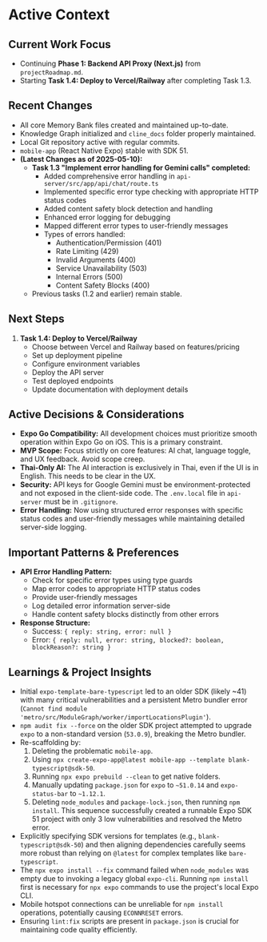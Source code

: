 # Active Context

## Current Work Focus
- Continuing **Phase 1: Backend API Proxy (Next.js)** from `projectRoadmap.md`.
- Starting **Task 1.4: Deploy to Vercel/Railway** after completing Task 1.3.

## Recent Changes
- All core Memory Bank files created and maintained up-to-date.
- Knowledge Graph initialized and `cline_docs` folder properly maintained.
- Local Git repository active with regular commits.
- `mobile-app` (React Native Expo) stable with SDK 51.
- **(Latest Changes as of 2025-05-10):**
    - **Task 1.3 "Implement error handling for Gemini calls" completed:**
        - Added comprehensive error handling in `api-server/src/app/api/chat/route.ts`
        - Implemented specific error type checking with appropriate HTTP status codes
        - Added content safety block detection and handling
        - Enhanced error logging for debugging
        - Mapped different error types to user-friendly messages
        - Types of errors handled:
            - Authentication/Permission (401)
            - Rate Limiting (429)
            - Invalid Arguments (400)
            - Service Unavailability (503)
            - Internal Errors (500)
            - Content Safety Blocks (400)
    - Previous tasks (1.2 and earlier) remain stable.

## Next Steps
1.  **Task 1.4: Deploy to Vercel/Railway**
    * Choose between Vercel and Railway based on features/pricing
    * Set up deployment pipeline
    * Configure environment variables
    * Deploy the API server
    * Test deployed endpoints
    * Update documentation with deployment details

## Active Decisions & Considerations
- **Expo Go Compatibility:** All development choices must prioritize smooth operation within Expo Go on iOS. This is a primary constraint.
- **MVP Scope:** Focus strictly on core features: AI chat, language toggle, and UX feedback. Avoid scope creep.
- **Thai-Only AI:** The AI interaction is exclusively in Thai, even if the UI is in English. This needs to be clear in the UX.
- **Security:** API keys for Google Gemini must be environment-protected and not exposed in the client-side code. The `.env.local` file in `api-server` must be in `.gitignore`.
- **Error Handling:** Now using structured error responses with specific status codes and user-friendly messages while maintaining detailed server-side logging.

## Important Patterns & Preferences
- **API Error Handling Pattern:** 
    - Check for specific error types using type guards
    - Map error codes to appropriate HTTP status codes
    - Provide user-friendly messages
    - Log detailed error information server-side
    - Handle content safety blocks distinctly from other errors
- **Response Structure:**
    - Success: `{ reply: string, error: null }`
    - Error: `{ reply: null, error: string, blocked?: boolean, blockReason?: string }`

## Learnings & Project Insights
- Initial `expo-template-bare-typescript` led to an older SDK (likely ~41) with many critical vulnerabilities and a persistent Metro bundler error (`Cannot find module 'metro/src/ModuleGraph/worker/importLocationsPlugin'`).
- `npm audit fix --force` on the older SDK project attempted to upgrade `expo` to a non-standard version (`53.0.9`), breaking the Metro bundler.
- Re-scaffolding by:
    1. Deleting the problematic `mobile-app`.
    2. Using `npx create-expo-app@latest mobile-app --template blank-typescript@sdk-50`.
    3. Running `npx expo prebuild --clean` to get native folders.
    4. Manually updating `package.json` for `expo` to `~51.0.14` and `expo-status-bar` to `~1.12.1`.
    5. Deleting `node_modules` and `package-lock.json`, then running `npm install`.
    This sequence successfully created a runnable Expo SDK 51 project with only 3 low vulnerabilities and resolved the Metro error.
- Explicitly specifying SDK versions for templates (e.g., `blank-typescript@sdk-50`) and then aligning dependencies carefully seems more robust than relying on `@latest` for complex templates like `bare-typescript`.
- The `npx expo install --fix` command failed when `node_modules` was empty due to invoking a legacy global `expo-cli`. Running `npm install` first is necessary for `npx expo` commands to use the project's local Expo CLI.
- Mobile hotspot connections can be unreliable for `npm install` operations, potentially causing `ECONNRESET` errors.
- Ensuring `lint:fix` scripts are present in `package.json` is crucial for maintaining code quality efficiently.
